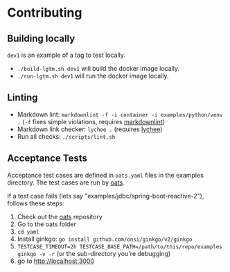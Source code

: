 # Contributing

## Building locally

`dev1` is an example of a tag to test locally.

- `./build-lgtm.sh dev1` will build the docker image locally.
- `./run-lgtm.sh dev1` will run the docker image locally.

## Linting

- Markdown lint: `markdownlint -f -i container -i examples/python/venv .` (`-f` fixes simple violations, requires [markdownlint](https://github.com/DavidAnson/markdownlint#markdownlint))
- Markdown link checker: `lychee .` (requires [lychee](https://github.com/lycheeverse/lychee))
- Run all checks: `./scripts/lint.sh`

## Acceptance Tests

Acceptance test cases are defined in `oats.yaml` files in the examples directory. The test cases are run by [oats].

If a test case fails (lets say "examples/jdbc/spring-boot-reactive-2"), follows these steps:

1. Check out the [oats] repository
2. Go to the oats folder
3. `cd yaml`
4. Install ginkgo: `go install github.com/onsi/ginkgo/v2/ginkgo`
5. `TESTCASE_TIMEOUT=2h TESTCASE_BASE_PATH=/path/to/this/repo/examples ginkgo -v -r` (or the sub-directory you're debugging)
6. go to <http://localhost:3000>

[oats]: https://github.com/grafana/oats
